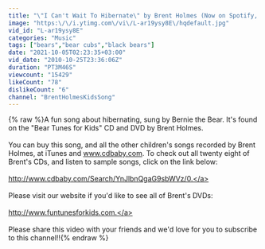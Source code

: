 ```yaml
---
title: "\"I Can't Wait To Hibernate\" by Brent Holmes (Now on Spotify, Apple Music, iTunes and Amazon)"
image: "https:\/\/i.ytimg.com\/vi\/L-ar19ysy8E\/hqdefault.jpg"
vid_id: "L-ar19ysy8E"
categories: "Music"
tags: ["bears","bear cubs","black bears"]
date: "2021-10-05T02:23:35+03:00"
vid_date: "2010-10-25T23:36:06Z"
duration: "PT3M46S"
viewcount: "15429"
likeCount: "78"
dislikeCount: "6"
channel: "BrentHolmesKidsSong"
---
```

{% raw %}A fun song about hibernating, sung by Bernie the Bear.  It's found on the &quot;Bear Tunes for Kids&quot; CD and DVD by Brent Holmes.<br /><br />You can buy this song, and all the other children's songs recorded by Brent Holmes, at iTunes and www.cdbaby.com.  To check out all twenty eight of Brent's CDs, and listen to sample songs, click on the link below:<br /> <br /><a rel="nofollow" target="blank" href="http://www.cdbaby.com/Search/YnJlbnQgaG9sbWVz/0.">http://www.cdbaby.com/Search/YnJlbnQgaG9sbWVz/0.</a>  <br /><br />Please visit our website if you'd like to see all of Brent's DVDs: <br /><br /><a rel="nofollow" target="blank" href="http://www.funtunesforkids.com.">http://www.funtunesforkids.com.</a><br /><br />Please share this video with your friends and we'd love for you to subscribe to this channel!!{% endraw %}
